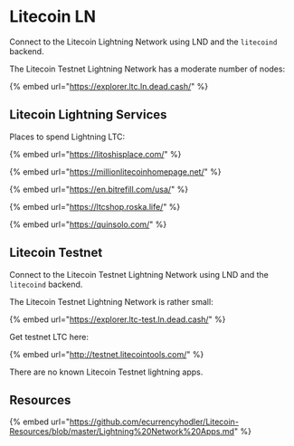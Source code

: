 # Litecoin LN

Connect to the Litecoin Lightning Network using LND and the `litecoind` backend.

The Litecoin Testnet Lightning Network has a moderate number of nodes:

{% embed url="https://explorer.ltc.ln.dead.cash/" %}

## Litecoin Lightning Services

Places to spend Lightning LTC:

{% embed url="https://litoshisplace.com/" %}

{% embed url="https://millionlitecoinhomepage.net/" %}

{% embed url="https://en.bitrefill.com/usa/" %}

{% embed url="https://ltcshop.roska.life/" %}

{% embed url="https://quinsolo.com/" %}

## Litecoin Testnet

Connect to the Litecoin Testnet Lightning Network using LND and the `litecoind` backend.

The Litecoin Testnet Lightning Network is rather small:  


{% embed url="https://explorer.ltc-test.ln.dead.cash/" %}

Get testnet LTC here:

{% embed url="http://testnet.litecointools.com/" %}

There are no known Litecoin Testnet lightning apps. 

## Resources

{% embed url="https://github.com/ecurrencyhodler/Litecoin-Resources/blob/master/Lightning%20Network%20Apps.md" %}



